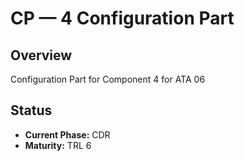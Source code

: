 # CP — 4 Configuration Part

## Overview
Configuration Part for Component 4 for ATA 06

## Status
- **Current Phase:** CDR
- **Maturity:** TRL 6
